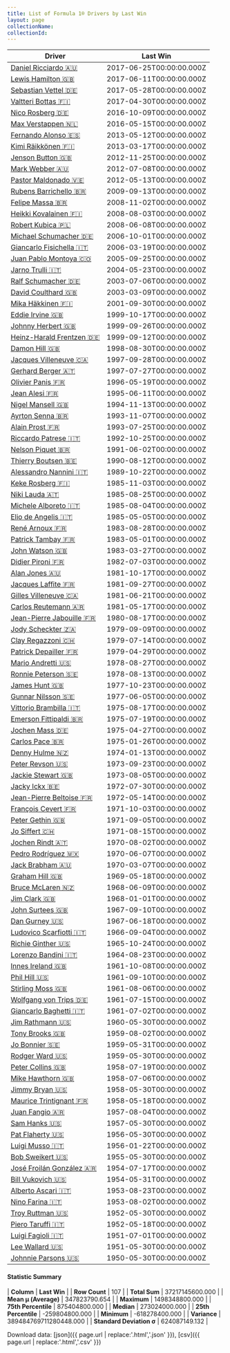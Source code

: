 ```yaml
---
title: List of Formula 1® Drivers by Last Win
layout: page
collectionName: 
collectionId: 
---
```




| Driver | Last Win |
|--|--|
| [Daniel Ricciardo 🇦🇺](/f1/drivers/ricciardo) | 2017-06-25T00:00:00.000Z |
| [Lewis Hamilton 🇬🇧](/f1/drivers/hamilton) | 2017-06-11T00:00:00.000Z |
| [Sebastian Vettel 🇩🇪](/f1/drivers/vettel) | 2017-05-28T00:00:00.000Z |
| [Valtteri Bottas 🇫🇮](/f1/drivers/bottas) | 2017-04-30T00:00:00.000Z |
| [Nico Rosberg 🇩🇪](/f1/drivers/rosberg) | 2016-10-09T00:00:00.000Z |
| [Max Verstappen 🇳🇱](/f1/drivers/max_verstappen) | 2016-05-15T00:00:00.000Z |
| [Fernando Alonso 🇪🇸](/f1/drivers/alonso) | 2013-05-12T00:00:00.000Z |
| [Kimi Räikkönen 🇫🇮](/f1/drivers/raikkonen) | 2013-03-17T00:00:00.000Z |
| [Jenson Button 🇬🇧](/f1/drivers/button) | 2012-11-25T00:00:00.000Z |
| [Mark Webber 🇦🇺](/f1/drivers/webber) | 2012-07-08T00:00:00.000Z |
| [Pastor Maldonado 🇻🇪](/f1/drivers/maldonado) | 2012-05-13T00:00:00.000Z |
| [Rubens Barrichello 🇧🇷](/f1/drivers/barrichello) | 2009-09-13T00:00:00.000Z |
| [Felipe Massa 🇧🇷](/f1/drivers/massa) | 2008-11-02T00:00:00.000Z |
| [Heikki Kovalainen 🇫🇮](/f1/drivers/kovalainen) | 2008-08-03T00:00:00.000Z |
| [Robert Kubica 🇵🇱](/f1/drivers/kubica) | 2008-06-08T00:00:00.000Z |
| [Michael Schumacher 🇩🇪](/f1/drivers/michael_schumacher) | 2006-10-01T00:00:00.000Z |
| [Giancarlo Fisichella 🇮🇹](/f1/drivers/fisichella) | 2006-03-19T00:00:00.000Z |
| [Juan Pablo Montoya 🇨🇴](/f1/drivers/montoya) | 2005-09-25T00:00:00.000Z |
| [Jarno Trulli 🇮🇹](/f1/drivers/trulli) | 2004-05-23T00:00:00.000Z |
| [Ralf Schumacher 🇩🇪](/f1/drivers/ralf_schumacher) | 2003-07-06T00:00:00.000Z |
| [David Coulthard 🇬🇧](/f1/drivers/coulthard) | 2003-03-09T00:00:00.000Z |
| [Mika Häkkinen 🇫🇮](/f1/drivers/hakkinen) | 2001-09-30T00:00:00.000Z |
| [Eddie Irvine 🇬🇧](/f1/drivers/irvine) | 1999-10-17T00:00:00.000Z |
| [Johnny Herbert 🇬🇧](/f1/drivers/herbert) | 1999-09-26T00:00:00.000Z |
| [Heinz-Harald Frentzen 🇩🇪](/f1/drivers/frentzen) | 1999-09-12T00:00:00.000Z |
| [Damon Hill 🇬🇧](/f1/drivers/damon_hill) | 1998-08-30T00:00:00.000Z |
| [Jacques Villeneuve 🇨🇦](/f1/drivers/villeneuve) | 1997-09-28T00:00:00.000Z |
| [Gerhard Berger 🇦🇹](/f1/drivers/berger) | 1997-07-27T00:00:00.000Z |
| [Olivier Panis 🇫🇷](/f1/drivers/panis) | 1996-05-19T00:00:00.000Z |
| [Jean Alesi 🇫🇷](/f1/drivers/alesi) | 1995-06-11T00:00:00.000Z |
| [Nigel Mansell 🇬🇧](/f1/drivers/mansell) | 1994-11-13T00:00:00.000Z |
| [Ayrton Senna 🇧🇷](/f1/drivers/senna) | 1993-11-07T00:00:00.000Z |
| [Alain Prost 🇫🇷](/f1/drivers/prost) | 1993-07-25T00:00:00.000Z |
| [Riccardo Patrese 🇮🇹](/f1/drivers/patrese) | 1992-10-25T00:00:00.000Z |
| [Nelson Piquet 🇧🇷](/f1/drivers/piquet) | 1991-06-02T00:00:00.000Z |
| [Thierry Boutsen 🇧🇪](/f1/drivers/boutsen) | 1990-08-12T00:00:00.000Z |
| [Alessandro Nannini 🇮🇹](/f1/drivers/nannini) | 1989-10-22T00:00:00.000Z |
| [Keke Rosberg 🇫🇮](/f1/drivers/keke_rosberg) | 1985-11-03T00:00:00.000Z |
| [Niki Lauda 🇦🇹](/f1/drivers/lauda) | 1985-08-25T00:00:00.000Z |
| [Michele Alboreto 🇮🇹](/f1/drivers/alboreto) | 1985-08-04T00:00:00.000Z |
| [Elio de Angelis 🇮🇹](/f1/drivers/angelis) | 1985-05-05T00:00:00.000Z |
| [René Arnoux 🇫🇷](/f1/drivers/arnoux) | 1983-08-28T00:00:00.000Z |
| [Patrick Tambay 🇫🇷](/f1/drivers/tambay) | 1983-05-01T00:00:00.000Z |
| [John Watson 🇬🇧](/f1/drivers/watson) | 1983-03-27T00:00:00.000Z |
| [Didier Pironi 🇫🇷](/f1/drivers/pironi) | 1982-07-03T00:00:00.000Z |
| [Alan Jones 🇦🇺](/f1/drivers/jones) | 1981-10-17T00:00:00.000Z |
| [Jacques Laffite 🇫🇷](/f1/drivers/laffite) | 1981-09-27T00:00:00.000Z |
| [Gilles Villeneuve 🇨🇦](/f1/drivers/gilles_villeneuve) | 1981-06-21T00:00:00.000Z |
| [Carlos Reutemann 🇦🇷](/f1/drivers/reutemann) | 1981-05-17T00:00:00.000Z |
| [Jean-Pierre Jabouille 🇫🇷](/f1/drivers/jabouille) | 1980-08-17T00:00:00.000Z |
| [Jody Scheckter 🇿🇦](/f1/drivers/scheckter) | 1979-09-09T00:00:00.000Z |
| [Clay Regazzoni 🇨🇭](/f1/drivers/regazzoni) | 1979-07-14T00:00:00.000Z |
| [Patrick Depailler 🇫🇷](/f1/drivers/depailler) | 1979-04-29T00:00:00.000Z |
| [Mario Andretti 🇺🇸](/f1/drivers/mario_andretti) | 1978-08-27T00:00:00.000Z |
| [Ronnie Peterson 🇸🇪](/f1/drivers/peterson) | 1978-08-13T00:00:00.000Z |
| [James Hunt 🇬🇧](/f1/drivers/hunt) | 1977-10-23T00:00:00.000Z |
| [Gunnar Nilsson 🇸🇪](/f1/drivers/nilsson) | 1977-06-05T00:00:00.000Z |
| [Vittorio Brambilla 🇮🇹](/f1/drivers/brambilla) | 1975-08-17T00:00:00.000Z |
| [Emerson Fittipaldi 🇧🇷](/f1/drivers/emerson_fittipaldi) | 1975-07-19T00:00:00.000Z |
| [Jochen Mass 🇩🇪](/f1/drivers/mass) | 1975-04-27T00:00:00.000Z |
| [Carlos Pace 🇧🇷](/f1/drivers/pace) | 1975-01-26T00:00:00.000Z |
| [Denny Hulme 🇳🇿](/f1/drivers/hulme) | 1974-01-13T00:00:00.000Z |
| [Peter Revson 🇺🇸](/f1/drivers/revson) | 1973-09-23T00:00:00.000Z |
| [Jackie Stewart 🇬🇧](/f1/drivers/stewart) | 1973-08-05T00:00:00.000Z |
| [Jacky Ickx 🇧🇪](/f1/drivers/ickx) | 1972-07-30T00:00:00.000Z |
| [Jean-Pierre Beltoise 🇫🇷](/f1/drivers/beltoise) | 1972-05-14T00:00:00.000Z |
| [François Cevert 🇫🇷](/f1/drivers/cevert) | 1971-10-03T00:00:00.000Z |
| [Peter Gethin 🇬🇧](/f1/drivers/gethin) | 1971-09-05T00:00:00.000Z |
| [Jo Siffert 🇨🇭](/f1/drivers/siffert) | 1971-08-15T00:00:00.000Z |
| [Jochen Rindt 🇦🇹](/f1/drivers/rindt) | 1970-08-02T00:00:00.000Z |
| [Pedro Rodríguez 🇲🇽](/f1/drivers/rodriguez) | 1970-06-07T00:00:00.000Z |
| [Jack Brabham 🇦🇺](/f1/drivers/jack_brabham) | 1970-03-07T00:00:00.000Z |
| [Graham Hill 🇬🇧](/f1/drivers/hill) | 1969-05-18T00:00:00.000Z |
| [Bruce McLaren 🇳🇿](/f1/drivers/mclaren) | 1968-06-09T00:00:00.000Z |
| [Jim Clark 🇬🇧](/f1/drivers/clark) | 1968-01-01T00:00:00.000Z |
| [John Surtees 🇬🇧](/f1/drivers/surtees) | 1967-09-10T00:00:00.000Z |
| [Dan Gurney 🇺🇸](/f1/drivers/gurney) | 1967-06-18T00:00:00.000Z |
| [Ludovico Scarfiotti 🇮🇹](/f1/drivers/scarfiotti) | 1966-09-04T00:00:00.000Z |
| [Richie Ginther 🇺🇸](/f1/drivers/ginther) | 1965-10-24T00:00:00.000Z |
| [Lorenzo Bandini 🇮🇹](/f1/drivers/bandini) | 1964-08-23T00:00:00.000Z |
| [Innes Ireland 🇬🇧](/f1/drivers/ireland) | 1961-10-08T00:00:00.000Z |
| [Phil Hill 🇺🇸](/f1/drivers/phil_hill) | 1961-09-10T00:00:00.000Z |
| [Stirling Moss 🇬🇧](/f1/drivers/moss) | 1961-08-06T00:00:00.000Z |
| [Wolfgang von Trips 🇩🇪](/f1/drivers/trips) | 1961-07-15T00:00:00.000Z |
| [Giancarlo Baghetti 🇮🇹](/f1/drivers/baghetti) | 1961-07-02T00:00:00.000Z |
| [Jim Rathmann 🇺🇸](/f1/drivers/rathmann) | 1960-05-30T00:00:00.000Z |
| [Tony Brooks 🇬🇧](/f1/drivers/brooks) | 1959-08-02T00:00:00.000Z |
| [Jo Bonnier 🇸🇪](/f1/drivers/bonnier) | 1959-05-31T00:00:00.000Z |
| [Rodger Ward 🇺🇸](/f1/drivers/ward) | 1959-05-30T00:00:00.000Z |
| [Peter Collins 🇬🇧](/f1/drivers/collins) | 1958-07-19T00:00:00.000Z |
| [Mike Hawthorn 🇬🇧](/f1/drivers/hawthorn) | 1958-07-06T00:00:00.000Z |
| [Jimmy Bryan 🇺🇸](/f1/drivers/bryan) | 1958-05-30T00:00:00.000Z |
| [Maurice Trintignant 🇫🇷](/f1/drivers/trintignant) | 1958-05-18T00:00:00.000Z |
| [Juan Fangio 🇦🇷](/f1/drivers/fangio) | 1957-08-04T00:00:00.000Z |
| [Sam Hanks 🇺🇸](/f1/drivers/hanks) | 1957-05-30T00:00:00.000Z |
| [Pat Flaherty 🇺🇸](/f1/drivers/flaherty) | 1956-05-30T00:00:00.000Z |
| [Luigi Musso 🇮🇹](/f1/drivers/musso) | 1956-01-22T00:00:00.000Z |
| [Bob Sweikert 🇺🇸](/f1/drivers/sweikert) | 1955-05-30T00:00:00.000Z |
| [José Froilán González 🇦🇷](/f1/drivers/gonzalez) | 1954-07-17T00:00:00.000Z |
| [Bill Vukovich 🇺🇸](/f1/drivers/vukovich) | 1954-05-31T00:00:00.000Z |
| [Alberto Ascari 🇮🇹](/f1/drivers/ascari) | 1953-08-23T00:00:00.000Z |
| [Nino Farina 🇮🇹](/f1/drivers/farina) | 1953-08-02T00:00:00.000Z |
| [Troy Ruttman 🇺🇸](/f1/drivers/ruttman) | 1952-05-30T00:00:00.000Z |
| [Piero Taruffi 🇮🇹](/f1/drivers/taruffi) | 1952-05-18T00:00:00.000Z |
| [Luigi Fagioli 🇮🇹](/f1/drivers/fagioli) | 1951-07-01T00:00:00.000Z |
| [Lee Wallard 🇺🇸](/f1/drivers/wallard) | 1951-05-30T00:00:00.000Z |
| [Johnnie Parsons 🇺🇸](/f1/drivers/parsons) | 1950-05-30T00:00:00.000Z |

#### Statistic Summary

| **Column** | **Last Win** |
| **Row Count** | 107 |
| **Total Sum** | 37217145600.000 |
| **Mean μ (Average)** | 347823790.654 |
| **Maximum** | 1498348800.000 |
| **75th Percentile** | 875404800.000 |
| **Median** | 273024000.000 |
| **25th Percentile** | -259804800.000 |
| **Minimum** | -618278400.000 |
| **Variance** | 389484769711280448.000 |
| **Standard Deviation σ** | 624087149.132 |

Download data: [json]({{ page.url | replace:'.html','.json' }}), [csv]({{ page.url | replace:'.html','.csv' }})
